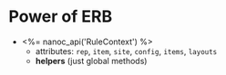 Power of ERB
============

- <%= nanoc_api('RuleContext') %>
  - attributes: `rep`, `item`, `site`, `config`, `items`, `layouts`
  - **helpers** (just global methods)
